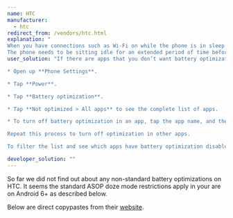```yaml
---
name: HTC
manufacturer:
  - htc
redirect_from: /vendors/htc.html
explanation: "
When you have connections such as Wi‍-Fi on while the phone is in sleep mode, some apps may still continue to use the battery. Starting from Android 6.0, battery optimization is enabled for all apps by default which helps prolong battery standby time when you’re not using the phone.
The phone needs to be sitting idle for an extended period of time before battery optimization takes effect."
user_solution: "If there are apps that you don’t want battery optimization enabled, you can turn the feature off in those apps.

* Open up **Phone Settings**.

* Tap **Power**.

* Tap **Battery optimization**.

* Tap **Not optimized > All apps** to see the complete list of apps.

* To turn off battery optimization in an app, tap the app name, and then tap **Don’t optimize > Done**.

Repeat this process to turn off optimization in other apps.

To filter the list and see which apps have battery optimization disabled, tap All apps > Not optimized."

developer_solution: ""
---
```


So far we did not find out about any non-standard battery optimizations on HTC. It seems the standard ASOP doze mode restrictions apply in your are on Android 6+ as described below.

Below are direct copypastes from their [website](https://www.htc.com/us/support/htc-one-m9/howto/696906.html).

